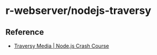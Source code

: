 # r-webserver/nodejs-traversy

## Reference

- [Traversy Media | Node.js Crash Course](https://www.youtube.com/watch?v=fBNz5xF-Kx4)